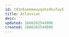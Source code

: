 ```yaml
---
id: t91n6semmewyqohz4hufuv5
title: Atlassian
desc: ''
updated: 1666202544906
created: 1666202544906
---
```

